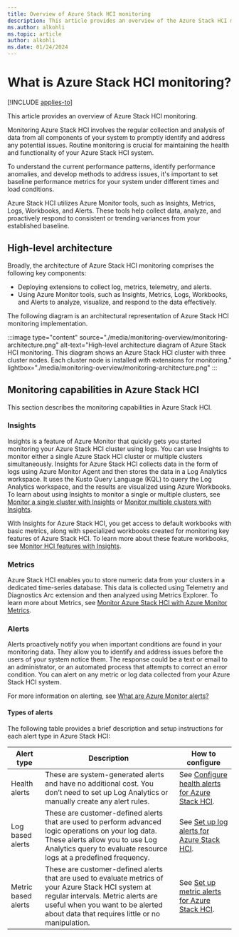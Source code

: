 ```yaml
---
title: Overview of Azure Stack HCI monitoring
description: This article provides an overview of the Azure Stack HCI monitoring solution.
ms.author: alkohli
ms.topic: article
author: alkohli
ms.date: 01/24/2024
---
```


# What is Azure Stack HCI monitoring?

[!INCLUDE [applies-to](../../includes/hci-applies-to-23h2.md)]

This article provides an overview of Azure Stack HCI monitoring.

Monitoring Azure Stack HCI involves the regular collection and analysis of data from all components of your system to promptly identify and address any potential issues. Routine monitoring is crucial for maintaining the health and functionality of your Azure Stack HCI system.

To understand the current performance patterns, identify performance anomalies, and develop methods to address issues, it's important to set baseline performance metrics for your system under different times and load conditions.
  
Azure Stack HCI utilizes Azure Monitor tools, such as Insights, Metrics, Logs, Workbooks, and Alerts. These tools help collect data, analyze, and proactively respond to consistent or trending variances from your established baseline.  

## High-level architecture

Broadly, the architecture of Azure Stack HCI monitoring comprises the following key components:

- Deploying extensions to collect log, metrics, telemetry, and alerts.
- Using Azure Monitor tools, such as Insights, Metrics, Logs, Workbooks, and Alerts to analyze, visualize, and respond to the data effectively.

The following diagram is an architectural representation of Azure Stack HCI monitoring implementation.

:::image type="content" source="./media/monitoring-overview/monitoring-architecture.png" alt-text="High-level architecture diagram of Azure Stack HCI monitoring. This diagram shows an Azure Stack HCI cluster with three cluster nodes. Each cluster node is installed with extensions for monitoring." lightbox="./media/monitoring-overview/monitoring-architecture.png" :::

## Monitoring capabilities in Azure Stack HCI

This section describes the monitoring capabilities in Azure Stack HCI.

### Insights

Insights is a feature of Azure Monitor that quickly gets you started monitoring your Azure Stack HCI cluster using logs. You can use Insights to monitor either a single Azure Stack HCI cluster or multiple clusters simultaneously. Insights for Azure Stack HCI collects data in the form of logs using Azure Monitor Agent and then stores the data in a Log Analytics workspace. It uses the Kusto Query Language (KQL) to query the Log Analytics workspace, and the results are visualized using Azure Workbooks. To learn about using Insights to monitor a single or multiple clusters, see [Monitor a single cluster with Insights](../manage/monitor-hci-single.md) or [Monitor multiple clusters with Insights](../manage/monitor-hci-multi.md).

With Insights for Azure Stack HCI, you get access to default workbooks with basic metrics, along with specialized workbooks created for monitoring key features of Azure Stack HCI. To learn more about these feature workbooks, see [Monitor HCI features with Insights](../manage/monitor-features.md).

### Metrics

Azure Stack HCI enables you to store numeric data from your clusters in a dedicated time-series database. This data is collected using Telemetry and Diagnostics Arc extension and then analyzed using Metrics Explorer. To learn more about Metrics, see [Monitor Azure Stack HCI with Azure Monitor Metrics](../manage/monitor-cluster-with-metrics.md).

### Alerts

Alerts proactively notify you when important conditions are found in your monitoring data. They allow you to identify and address issues before the users of your system notice them. The response could be a text or email to an administrator, or an automated process that attempts to correct an error condition. You can alert on any metric or log data collected from your Azure Stack HCI system.

For more information on alerting, see [What are Azure Monitor alerts?](/azure/azure-monitor/alerts/alerts-overview)

#### Types of alerts

The following table provides a brief description and setup instructions for each alert type in Azure Stack HCI:

| Alert type | Description | How to configure |
| --- | --- | --- |
| Health alerts | These are system-generated alerts and have no additional cost. You don’t need to set up Log Analytics or manually create any alert rules. | See [Configure health alerts for Azure Stack HCI](../manage/health-alerts-via-azure-monitor-alerts.md#configure-health-alerts-for-azure-stack-hci). |
| Log based alerts | These are customer-defined alerts that are used to perform advanced logic operations on your log data. These alerts allow you to use Log Analytics query to evaluate resource logs at a predefined frequency. | See [Set up log alerts for Azure Stack HCI](../manage/setup-hci-system-alerts.md).  |
| Metric based alerts | These are customer-defined alerts that are used to evaluate metrics of your Azure Stack HCI system at regular intervals. Metric alerts are useful when you want to be alerted about data that requires little or no manipulation. | See [Set up metric alerts for Azure Stack HCI](../manage/setup-metric-alerts.md). |